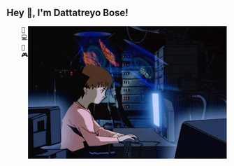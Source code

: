 ## Hey 👋, I'm Dattatreyo Bose!
<img src="https://github.com/Dattatreyo/Dattatreyo/blob/main/assets/lain.gif" alt="Lain" align="right" />
<pre>
    💼 B.Tech UG
    💻 Ml • Cloud • Neural Networks
    📖 Software architecture • Distributed systems
    🎮 Games • Anime • Code • Art • Manga
</pre>
